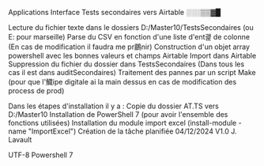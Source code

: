 Applications Interface Tests secondaires vers Airtable ░░░▒▒▓█

Lecture du fichier texte dans le dossiers D:/Master10/TestsSecondaires (ou E: pour marseille) 
Parse du CSV en fonction d'une liste d'ent괥 de colonne (En cas de modification il faudra me pr鶥nir) 
Construction d'un objet array powershell avec les bonnes valeurs et champs Airtable
Import dans Airtable 
Suppression du fichier du dossier dans TestsSecondaires (Dans tous les cas il est dans auditSecondaires) 
Traitement des pannes par un script Make (pour que l'鱵ipe digitale ai la main dessus en cas de modification des process de prod) 

Dans les étapes d'installation il y a : 
 Copie du dossier AT.TS vers D:/Master10 
Installation de PowerShell 7 (pour avoir l'ensemble des fonctions utilisées) 
Installation du module import excel (install-module -name "ImportExcel") 
Création de la tâche planifiée
04/12/2024 V1.0
J. Lavault

UTF-8
Powershell 7
